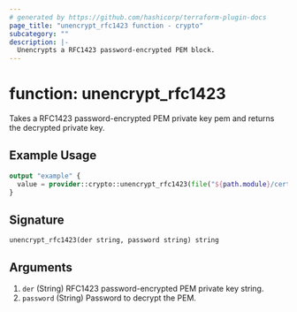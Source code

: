 ```yaml
---
# generated by https://github.com/hashicorp/terraform-plugin-docs
page_title: "unencrypt_rfc1423 function - crypto"
subcategory: ""
description: |-
  Unencrypts a RFC1423 password-encrypted PEM block.
---
```


# function: unencrypt_rfc1423

Takes a RFC1423 password-encrypted PEM private key pem and returns the decrypted private key.

## Example Usage

```terraform
output "example" {
  value = provider::crypto::unencrypt_rfc1423(file("${path.module}/cert.key"), "test")
}
```

## Signature

<!-- signature generated by tfplugindocs -->
```text
unencrypt_rfc1423(der string, password string) string
```

## Arguments

<!-- arguments generated by tfplugindocs -->
1. `der` (String) RFC1423 password-encrypted PEM private key string.
1. `password` (String) Password to decrypt the PEM.
